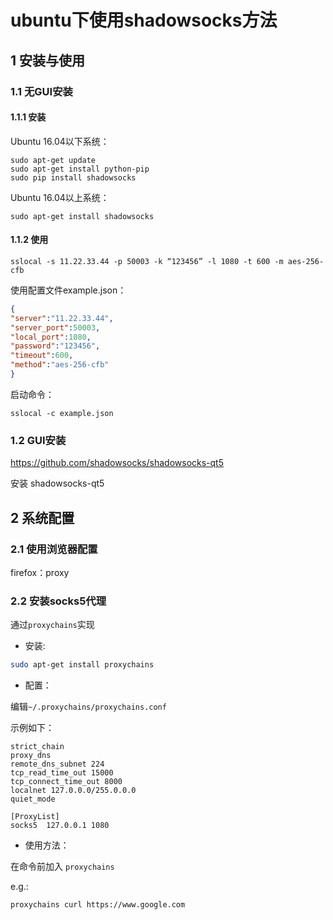 # ubuntu下使用shadowsocks方法
## 1 安装与使用

### 1.1 无GUI安装

#### 1.1.1 安装

Ubuntu 16.04以下系统：

```shell
sudo apt-get update  
sudo apt-get install python-pip    
sudo pip install shadowsocks   
```

Ubuntu 16.04以上系统：

```shell
sudo apt-get install shadowsocks
```

#### 1.1.2 使用

```shell
sslocal -s 11.22.33.44 -p 50003 -k “123456” -l 1080 -t 600 -m aes-256-cfb
```

使用配置文件example.json：

```json
{
"server":"11.22.33.44",
"server_port":50003,
"local_port":1080,
"password":"123456",
"timeout":600,
"method":"aes-256-cfb"
}
```

启动命令：

```shell
sslocal -c example.json
```

### 1.2 GUI安装

<https://github.com/shadowsocks/shadowsocks-qt5>

安装 shadowsocks-qt5



## 2 系统配置

### 2.1 使用浏览器配置

firefox：proxy

### 2.2 安装socks5代理

通过`proxychains`实现

* 安装:

```bash
sudo apt-get install proxychains
```

* 配置：

编辑`~/.proxychains/proxychains.conf`

示例如下：

```
strict_chain
proxy_dns 
remote_dns_subnet 224
tcp_read_time_out 15000
tcp_connect_time_out 8000
localnet 127.0.0.0/255.0.0.0
quiet_mode

[ProxyList]
socks5  127.0.0.1 1080
```

* 使用方法：

在命令前加入 `proxychains`

e.g.:

```shell
proxychains curl https://www.google.com
```


